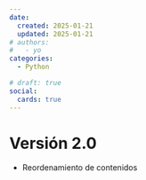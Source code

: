 ```yaml
---
date:
  created: 2025-01-21
  updated: 2025-01-21
# authors:
#   - yo
categories:
  - Python

# draft: true
social:
  cards: true
---
```




# Versión 2.0

- Reordenamiento de contenidos